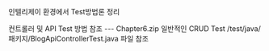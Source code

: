 인텔리제이 환경에서 Test방법론 정리


컨트롤러 및 API Test 방법 참조 --- Chapter6.zip
    일반적인 CRUD Test
                         /test/java/패키지/BlogApiControllerTest.java 파일 참조
